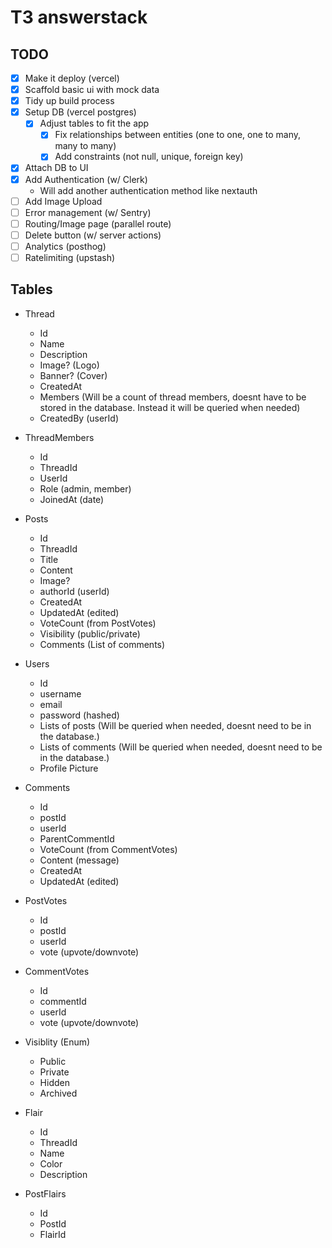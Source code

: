 # T3 answerstack

## TODO

- [x] Make it deploy (vercel)
- [x] Scaffold basic ui with mock data
- [x] Tidy up build process
- [x] Setup DB (vercel postgres)
  - [x] Adjust tables to fit the app
    - [x] Fix relationships between entities (one to one, one to many, many to many)
    - [x] Add constraints (not null, unique, foreign key)
- [x] Attach DB to UI
- [x] Add Authentication (w/ Clerk)
  - Will add another authentication method like nextauth
- [ ] Add Image Upload
- [ ] Error management (w/ Sentry)
- [ ] Routing/Image page (parallel route)
- [ ] Delete button (w/ server actions)
- [ ] Analytics (posthog)
- [ ] Ratelimiting (upstash)

## Tables

- Thread

  - Id
  - Name
  - Description
  - Image? (Logo)
  - Banner? (Cover)
  - CreatedAt
  - Members (Will be a count of thread members, doesnt have to be stored in the database. Instead it will be queried when needed)
  - CreatedBy (userId)

- ThreadMembers

  - Id
  - ThreadId
  - UserId
  - Role (admin, member)
  - JoinedAt (date)

- Posts

  - Id
  - ThreadId
  - Title
  - Content
  - Image?
  - authorId (userId)
  - CreatedAt
  - UpdatedAt (edited)
  - VoteCount (from PostVotes)
  - Visibility (public/private)
  - Comments (List of comments)

- Users

  - Id
  - username
  - email
  - password (hashed)
  - Lists of posts (Will be queried when needed, doesnt need to be in the database.)
  - Lists of comments (Will be queried when needed, doesnt need to be in the database.)
  - Profile Picture

- Comments

  - Id
  - postId
  - userId
  - ParentCommentId
  - VoteCount (from CommentVotes)
  - Content (message)
  - CreatedAt
  - UpdatedAt (edited)

- PostVotes

  - Id
  - postId
  - userId
  - vote (upvote/downvote)

- CommentVotes

  - Id
  - commentId
  - userId
  - vote (upvote/downvote)

- Visiblity (Enum)

  - Public
  - Private
  - Hidden
  - Archived

- Flair

  - Id
  - ThreadId
  - Name
  - Color
  - Description

- PostFlairs
  - Id
  - PostId
  - FlairId
